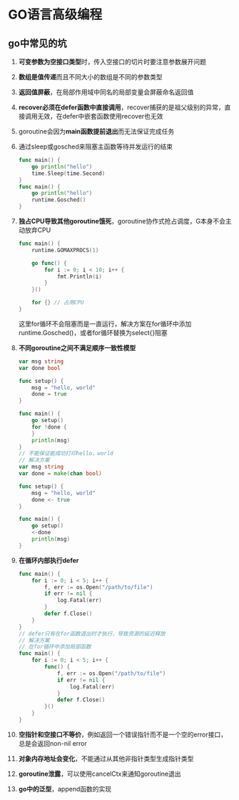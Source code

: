# GO语言高级编程

## go中常见的坑

1. **可变参数为空接口类型**时，传入空接口的切片时要注意参数展开问题

2. **数组是值传递**而且不同大小的数组是不同的参数类型

3. **返回值屏蔽**，在局部作用域中同名的局部变量会屏蔽命名返回值

4. **recover必须在defer函数中直接调用**，recover捕获的是祖父级别的异常，直接调用无效，在defer中嵌套函数使用recover也无效

5. goroutine会因为**main函数提前退出**而无法保证完成任务

6. 通过sleep或gosched来阻塞主函数等待并发运行的结束

   ```go
   func main() {
       go println("hello")
       time.Sleep(time.Second)
   }
   func main() {
       go println("hello")
       runtime.Gosched()
   }
   ```

7. **独占CPU导致其他goroutine饿死**，goroutine协作式抢占调度，G本身不会主动放弃CPU

   ```go
   func main() {
       runtime.GOMAXPROCS(1)
   
       go func() {
           for i := 0; i < 10; i++ {
               fmt.Println(i)
           }
       }()
   
       for {} // 占用CPU
   }
   ```

   这里for循环不会阻塞而是一直运行，解决方案在for循环中添加runtime.Gosched()，或者for循环替换为select{}阻塞

8. **不同goroutine之间不满足顺序一致性模型**

   ```go
   var msg string
   var done bool
   
   func setup() {
       msg = "hello, world"
       done = true
   }
   
   func main() {
       go setup()
       for !done {
       }
       println(msg)
   }
   // 不能保证能成功打印hello，world
   // 解决方案
   var msg string
   var done = make(chan bool)
   
   func setup() {
       msg = "hello, world"
       done <- true
   }
   
   func main() {
       go setup()
       <-done
       println(msg)
   }
   ```

9. **在循环内部执行defer**

   ```go
   func main() {
       for i := 0; i < 5; i++ {
           f, err := os.Open("/path/to/file")
           if err != nil {
               log.Fatal(err)
           }
           defer f.Close()
       }
   }
   // defer只有在for函数退出时才执行，导致资源的延迟释放
   // 解决方案
   // 在for循环中添加局部函数
   func main() {
       for i := 0; i < 5; i++ {
           func() {
               f, err := os.Open("/path/to/file")
               if err != nil {
                   log.Fatal(err)
               }
               defer f.Close()
           }()
       }
   }
   ```

10. **空指针和空接口不等价**，例如返回一个错误指针而不是一个空的error接口，总是会返回non-nil  error

11. **对象内存地址会变化**，不能通过从其他非指针类型生成指针类型

12. **goroutine泄露**，可以使用cancelCtx来通知goroutine退出

13. **go中的泛型**，append函数的实现